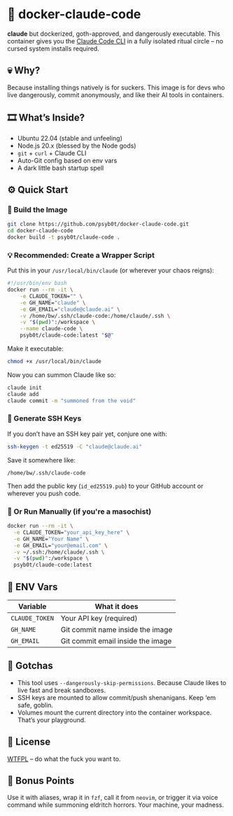 # 🧠 docker-claude-code

**claude** but dockerized, goth-approved, and dangerously executable.
This container gives you the [Claude Code CLI](https://www.npmjs.com/package/@anthropic-ai/claude-code) in a fully isolated ritual circle – no cursed system installs required.

## 💀 Why?

Because installing things natively is for suckers.
This image is for devs who live dangerously, commit anonymously, and like their AI tools in containers.

## 🎞️ What’s Inside?

* Ubuntu 22.04 (stable and unfeeling)
* Node.js 20.x (blessed by the Node gods)
* `git` + `curl` + Claude CLI
* Auto-Git config based on env vars
* A dark little bash startup spell

## ⚙️ Quick Start

### 🔨 Build the Image

```bash
git clone https://github.com/psyb0t/docker-claude-code.git
cd docker-claude-code
docker build -t psyb0t/claude-code .
```

### 💡 Recommended: Create a Wrapper Script

Put this in your `/usr/local/bin/claude` (or wherever your chaos reigns):

```bash
#!/usr/bin/env bash
docker run --rm -it \
	-e CLAUDE_TOKEN="" \
	-e GH_NAME="claude" \
	-e GH_EMAIL="claude@claude.ai" \
	-v /home/bw/.ssh/claude-code:/home/claude/.ssh \
	-v "$(pwd)":/workspace \
	--name claude-code \
	psyb0t/claude-code:latest "$@"
```

Make it executable:

```bash
chmod +x /usr/local/bin/claude
```

Now you can summon Claude like so:

```bash
claude init
claude add
claude commit -m "summoned from the void"
```

### 🥪 Generate SSH Keys

If you don’t have an SSH key pair yet, conjure one with:

```bash
ssh-keygen -t ed25519 -C "claude@claude.ai"
```

Save it somewhere like:

```
/home/bw/.ssh/claude-code
```

Then add the public key (`id_ed25519.pub`) to your GitHub account or wherever you push code.

### 🧪 Or Run Manually (if you're a masochist)

```bash
docker run --rm -it \
  -e CLAUDE_TOKEN="your_api_key_here" \
  -e GH_NAME="Your Name" \
  -e GH_EMAIL="your@email.com" \
  -v ~/.ssh:/home/claude/.ssh \
  -v "$(pwd)":/workspace \
  psyb0t/claude-code:latest
```

## 🔐 ENV Vars

| Variable       | What it does                      |
| -------------- | --------------------------------- |
| `CLAUDE_TOKEN` | Your API key (required)           |
| `GH_NAME`      | Git commit name inside the image  |
| `GH_EMAIL`     | Git commit email inside the image |

## 🦴 Gotchas

* This tool uses `--dangerously-skip-permissions`. Because Claude likes to live fast and break sandboxes.
* SSH keys are mounted to allow commit/push shenanigans. Keep ‘em safe, goblin.
* Volumes mount the current directory into the container workspace. That’s your playground.

## 📜 License

[WTFPL](http://www.wtfpl.net/) – do what the fuck you want to.

## 🔮 Bonus Points

Use it with aliases, wrap it in `fzf`, call it from `neovim`, or trigger it via voice command while summoning eldritch horrors. Your machine, your madness.
